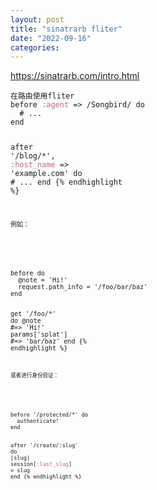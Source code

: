```yaml
---
layout: post
title: "sinatrarb fliter"
date: "2022-09-16"
categories: 
---
```

<p><a href="https://sinatrarb.com/intro.html">https://sinatrarb.com/intro.html</a></p>

<div class="language-ruby highlighter-rouge">
<pre class="highlight">
<code><span class="n">在路由使用fliter
before</span> <span class="ss">:agent</span> <span class="o">=&gt;</span> <span class="sr">/Songbird/</span> <span class="k">do</span>
  <span class="c1"># ...</span>
<span class="k">end</span>

<span class="n">after</span> <span class="s1">&#39;/blog/*&#39;</span><span class="p">,</span> <span class="ss">:host_name</span> <span class="o">=&gt;</span> <span class="s1">&#39;example.com&#39;</span> <span class="k">do</span>
  <span class="c1"># ...</span>
<span class="k">end</span>
{% endhighlight %}

<p><code>例如：</code></p>

<div class="language-ruby highlighter-rouge">
<pre class="highlight">
<code><span class="n">before</span> <span class="k">do</span>
  <span class="vi">@note</span> <span class="o">=</span> <span class="s1">&#39;Hi!&#39;</span>
  <span class="n">request</span><span class="p">.</span><span class="nf">path_info</span> <span class="o">=</span> <span class="s1">&#39;/foo/bar/baz&#39;</span>
<span class="k">end</span>

<span class="n">get</span> <span class="s1">&#39;/foo/*&#39;</span> <span class="k">do</span>
  <span class="vi">@note</span> <span class="c1">#=&gt; &#39;Hi!&#39;</span>
  <span class="n">params</span><span class="p">[</span><span class="s1">&#39;splat&#39;</span><span class="p">]</span> <span class="c1">#=&gt; &#39;bar/baz&#39;</span>
<span class="k">end</span>
{% endhighlight %}

<p><code><span class="k">或者进行身份验证：</span></code></p>

<div class="language-ruby highlighter-rouge">
<pre class="highlight">
<code><span class="n">before</span> <span class="s1">&#39;/protected/*&#39;</span> <span class="k">do</span>
  <span class="n">authenticate!</span>
<span class="k">end</span>

<span class="n">after</span> <span class="s1">&#39;/create/:slug&#39;</span> <span class="k">do</span> <span class="o">|</span><span class="n">slug</span><span class="o">|</span>
  <span class="n">session</span><span class="p">[</span><span class="ss">:last_slug</span><span class="p">]</span> <span class="o">=</span> <span class="n">slug</span>
<span class="k">end</span>
{% endhighlight %}
</div>
</div>
</div>

